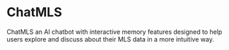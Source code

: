 # ChatMLS
ChatMLS an AI chatbot with interactive memory features designed to help users explore and discuss about their MLS data in a more intuitive way.
